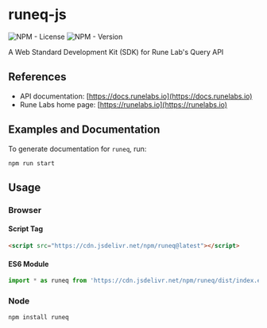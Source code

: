 # runeq-js

![NPM - License](https://img.shields.io/npm/l/runeq?color=blue)
![NPM - Version](https://img.shields.io/npm/v/runeq)
<!-- [![Documentation Status](https://readthedocs.org/projects/runeq/badge/?version=latest)](https://runeq.readthedocs.io/en/latest/?badge=latest)
[![CircleCI Status](https://circleci.com/gh/rune-labs/runeq-python.svg?style=shield)](https://app.circleci.com/pipelines/gh/rune-labs/runeq-python) -->

A Web Standard Development Kit (SDK) for Rune Lab's Query API

## References
<!-- * Library documentation: [https://runeq.readthedocs.io/en/latest](https://runeq.readthedocs.io/en/latest) -->
* API documentation: [https://docs.runelabs.io](https://docs.runelabs.io)
* Rune Labs home page: [https://runelabs.io](https://runelabs.io)

## Examples and Documentation
To generate documentation for `runeq`, run:
```basn
npm run start
```

## Usage
### Browser
#### Script Tag
```html
<script src="https://cdn.jsdelivr.net/npm/runeq@latest"></script>
```

#### ES6 Module
```js
import * as runeq from 'https://cdn.jsdelivr.net/npm/runeq/dist/index.esm.js'
```

### Node
```basn
npm install runeq
```

